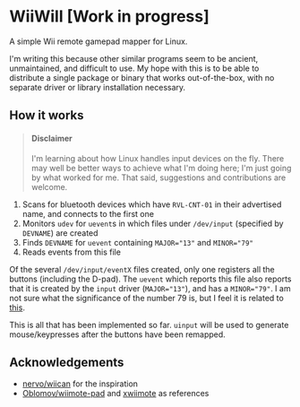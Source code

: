 # WiiWill [Work in progress]

A simple Wii remote gamepad mapper for Linux.

I'm writing this because other similar programs seem to be ancient, unmaintained, and difficult to use.
My hope with this is to be able to distribute a single package or binary that works out-of-the-box, with no separate driver or library installation necessary.

## How it works

> #### Disclaimer
> I'm learning about how Linux handles input devices on the fly.
> There may well be better ways to achieve what I'm doing here; I'm just going by what worked for me.
> That said, suggestions and contributions are welcome.

1. Scans for bluetooth devices which have `RVL-CNT-01` in their advertised name, and connects to the first one
2. Monitors `udev` for `uevent`s in which files under `/dev/input` (specified by `DEVNAME`) are created
3. Finds `DEVNAME` for `uevent` containing `MAJOR="13"` and `MINOR="79"`
4. Reads events from this file

Of the several `/dev/input/eventX` files created, only one registers all the buttons (including the D-pad). The `uevent` which reports this file also reports that it is created by the `input` driver (`MAJOR="13"`), and has a `MINOR="79"`.
I am not sure what the significance of the number 79 is, but I feel it is related to [this](https://github.com/torvalds/linux/blob/master/include/uapi/linux/input-event-codes.h#L31).

This is all that has been implemented so far. `uinput` will be used to generate mouse/keypresses after the buttons have been remapped.

## Acknowledgements

- [nervo/wiican](https://github.com/nervo/wiican) for the inspiration
- [Oblomov/wiimote-pad](https://github.com/Oblomov/wiimote-pad) and [xwiimote](https://github.com/xwiimote/xwiimote) as references
